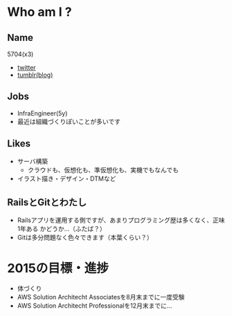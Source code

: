 # Who am I ?

## Name

5704(x3)
- [twitter](https://twitter.com/5704x3/)
- [tumblr(blog)](https://5704k3.tumblr.com)

## Jobs

- InfraEngineer(5y)
- 最近は組織づくりぽいことが多いです

## Likes

- サーバ構築
  - クラウドも、仮想化も、準仮想化も、実機でもなんでも
- イラスト描き・デザイン・DTMなど

## RailsとGitとわたし

- Railsアプリを運用する側ですが、あまりプログラミング歴は多くなく、正味1年ある
  かどうか…（ふたば？）
- Gitは多分問題なく色々できます（本葉くらい？）

# 2015の目標・進捗

- 体づくり
- AWS Solution Architecht Associatesを8月末までに一度受験
- AWS Solution Architecht Professionalを12月末までに...
